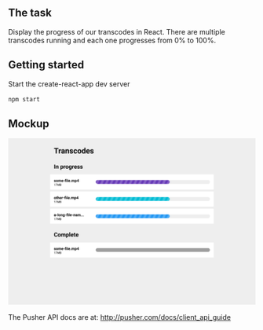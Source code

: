 ## The task

Display the progress of our transcodes in React. There are multiple transcodes running and each one progresses from 0% to 100%.

## Getting started

Start the create-react-app dev server

```bash
npm start
```

## Mockup 
![](mockup.png)

The Pusher API docs are at:
http://pusher.com/docs/client_api_guide
